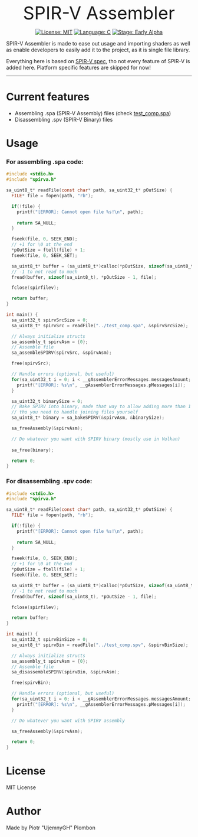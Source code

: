 <div align="center">
<span style="font-size: 48px">SPIR-V Assembler</span>

[![License: MIT](https://img.shields.io/badge/License-MIT-green.svg?style=for-the-badge)](LICENSE)
[![Language: C](https://img.shields.io/badge/Language-C-blue.svg?style=for-the-badge)](https://en.wikipedia.org/wiki/C_(programming_language))
[![Stage: Early Alpha](https://img.shields.io/badge/Stage-Early_Alpha-yellow?style=for-the-badge)]()

</div>

SPIR-V Assembler is made to ease out usage and importing shaders as well as enable developers to easily add it to the project, as it is single file library.

Everything here is based on [SPIR-V spec](https://registry.khronos.org/SPIR-V/specs/unified1/SPIRV.pdf), tho not every feature of SPIR-V is added here. Platform specific features are skipped for now!

---

# Current features
- Assembling .spa (SPIR-V Assembly) files (check [test_comp.spa](test_comp.spa))
- Disassembling .spv (SPIR-V Binary) files

# Usage
### For assembling .spa code:
```C
#include <stdio.h>
#include "spirva.h"

sa_uint8_t* readFile(const char* path, sa_uint32_t* pOutSize) {
  FILE* file = fopen(path, "rb");

  if(!file) {
    printf("[ERROR]: Cannot open file %s!\n", path);
    
    return SA_NULL;
  }

  fseek(file, 0, SEEK_END);
  // +1 for \0 at the end
  *pOutSize = ftell(file) + 1;
  fseek(file, 0, SEEK_SET);

  sa_uint8_t* buffer = (sa_uint8_t*)calloc(*pOutSize, sizeof(sa_uint8_t));
  // -1 to not read to much
  fread(buffer, sizeof(sa_uint8_t), *pOutSize - 1, file);

  fclose(spirfilev);

  return buffer;
}

int main() {
  sa_uint32_t spirvSrcSize = 0;
  sa_uint8_t* spirvSrc = readFile("../test_comp.spa", &spirvSrcSize);

  // Always initialize structs
  sa_assembly_t spirvAsm = {0};
  // Assemble file
  sa_assembleSPIRV(spirvSrc, &spirvAsm);

  free(spirvSrc);

  // Handle errors (optional, but useful)
  for(sa_uint32_t i = 0; i < __gAssemblerErrorMessages.messagesAmount; i++) {
    printf("[ERROR]: %s\n", __gAssemblerErrorMessages.pMessages[i]);
  }

  sa_uint32_t binarySize = 0;
  // Bake SPIRV into binary, made that way to allow adding more than 1 file to the binary
  // tho you need to handle joining files yourself
  sa_uint8_t* binary = sa_bakeSPIRV(&spirvAsm, &binarySize);

  sa_freeAssembly(&spirvAsm);

  // Do whatever you want with SPIRV binary (mostly use in Vulkan)
  
  sa_free(binary);

  return 0;
}
```

### For disassembling .spv code:
```C
#include <stdio.h>
#include "spirva.h"

sa_uint8_t* readFile(const char* path, sa_uint32_t* pOutSize) {
  FILE* file = fopen(path, "rb");

  if(!file) {
    printf("[ERROR]: Cannot open file %s!\n", path);
    
    return SA_NULL;
  }

  fseek(file, 0, SEEK_END);
  // +1 for \0 at the end
  *pOutSize = ftell(file) + 1;
  fseek(file, 0, SEEK_SET);

  sa_uint8_t* buffer = (sa_uint8_t*)calloc(*pOutSize, sizeof(sa_uint8_t));
  // -1 to not read to much
  fread(buffer, sizeof(sa_uint8_t), *pOutSize - 1, file);

  fclose(spirfilev);

  return buffer;
}

int main() {
  sa_uint32_t spirvBinSize = 0;
  sa_uint8_t* spirvBin = readFile("../test_comp.spv", &spirvBinSize);

  // Always initialize structs
  sa_assembly_t spirvAsm = {0};
  // Assemble file
  sa_disassembleSPIRV(spirvBin, &spirvAsm);

  free(spirvBin);

  // Handle errors (optional, but useful)
  for(sa_uint32_t i = 0; i < __gAssemblerErrorMessages.messagesAmount; i++) {
    printf("[ERROR]: %s\n", __gAssemblerErrorMessages.pMessages[i]);
  }

  // Do whatever you want with SPIRV assembly

  sa_freeAssembly(&spirvAsm);

  return 0;
}
```

# License
MIT License

# Author
Made by Piotr "UjemnyGH" Plombon